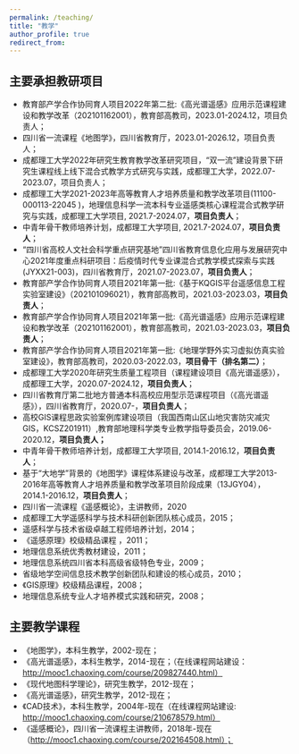 ```yaml
---
permalink: /teaching/
title: "教学"
author_profile: true
redirect_from: 
---
```


## 主要承担教研项目
- 教育部产学合作协同育人项目2022年第二批:《高光谱遥感》应用示范课程建设和教学改革（202101162001），教育部高教司，2023.01-2024.12，项目负责人；
- 四川省一流课程《地图学》，四川省教育厅，2023.01-2026.12，项目负责人；
- 成都理工大学2022年研究生教育教学改革研究项目，“双一流”建设背景下研究生课程线上线下混合式教学方式研究与实践，成都理工大学，2022.07-2023.07，项目负责人；
- 成都理工大学2021-2023年高等教育人才培养质量和教学改革项目(11100-000113-22045 )，地理信息科学一流本科专业遥感类核心课程混合式教学研究与实践，成都理工大学项目, 2021.7-2024.07，**项目负责人**；
- 中青年骨干教师培养计划，成都理工大学项目, 2021.7-2024.07，**项目负责人**；
-  “四川省高校人文社会科学重点研究基地”四川省教育信息化应用与发展研究中心2021年度重点科研项目：后疫情时代专业课混合式教学模式探索与实践(JYXX21-003)，四川省教育厅，2021.07-2023.07，**项目负责人**；
- 教育部产学合作协同育人项目2021年第一批:《基于KQGIS平台遥感信息工程实验室建设》（202101096021），教育部高教司，2021.03-2023.03，**项目负责人**；
- 教育部产学合作协同育人项目2021年第一批:《高光谱遥感》应用示范课程建设和教学改革（202101162001），教育部高教司，2021.03-2023.03，**项目负责人**；
- 教育部产学合作协同育人项目2021年第一批:《地理学野外实习虚拟仿真实验室建设》，教育部高教司，2020.03-2022.03，**项目骨干（排名第二）**；
- 成都理工大学2020年研究生质量工程项目（课程建设项目《高光谱遥感》），成都理工大学，2020.07-2024.12，**项目负责人**；
- 四川省教育厅第二批地方普通本科高校应用型示范课程项目（《高光谱遥感》），四川省教育厅，2020.07-，**项目负责人**；
- 高校GIS课程思政实验案例库建设项目（我国西南山区山地灾害防灾减灾GIS，KCSZ201911）,教育部地理科学类专业教学指导委员会，2019.06-2020.12，**项目负责人；**
- 中青年骨干教师培养计划，成都理工大学项目, 2014.1-2016.12，**项目负责人**；
- 基于“大地学”背景的《地图学》课程体系建设与改革，成都理工大学2013-2016年高等教育人才培养质量和教学改革项目阶段成果（13JGY04），2014.1-2016.12，**项目负责人**；
- 四川省一流课程《遥感概论》，主讲教师，2020
- 成都理工大学遥感科学与技术科研创新团队核心成员，2015；
- 遥感科学与技术省级卓越工程师培养计划，2014；
- 《遥感原理》校级精品课程 ，2011；
- 地理信息系统优秀教材建设，2011；
- 地理信息系统四川省本科高级省级特色专业，2009；
- 省级地学空间信息技术教学创新团队和建设的核心成员，2010；
- 《GIS原理》校级精品课程，2008；
- 地理信息系统专业人才培养模式实践和研究，2008；

## 主要教学课程
- 《地图学》，本科生教学，2002-现在；
- 《高光谱遥感》，本科生教学，2014-现在；（在线课程网站建设：http://mooc1.chaoxing.com/course/209827440.html）
- 《现代地图科学理论》，研究生教学，2012-现在；
- 《高光谱遥感》，研究生教学，2012-现在；
- 《CAD技术》，本科生教学，2004年-现在（在线课程网站建设: http://mooc1.chaoxing.com/course/210678579.html）
- 《遥感概论》，四川省一流课程主讲教师，2018年-现在（http://mooc1.chaoxing.com/course/202164508.html）；